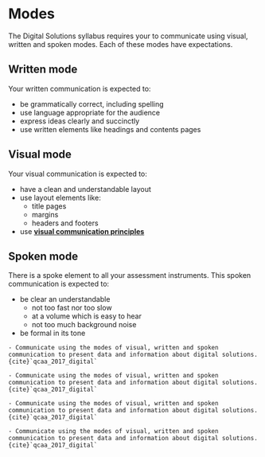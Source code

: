 # Modes

The Digital Solutions syllabus requires your to communicate using visual, written and spoken modes. Each of these modes have expectations.

## Written mode

Your written communication is expected to:

- be grammatically correct, including spelling
- use language appropriate for the audience
- express ideas clearly and succinctly
- use written elements like headings and contents pages

## Visual mode

Your visual communication is expected to:

- have a clean and understandable layout
- use layout elements like:
  - title pages
  - margins
  - headers and footers
- use **[visual communication principles](../2_concepts/3-2_visual_communication.md)**

## Spoken mode

There is a spoke element to all your assessment instruments. This spoken communication is expected to:

- be clear an understandable
  - not too fast nor too slow
  - at a volume which is easy to hear
  - not too much background noise
- be formal in its tone

```{admonition} Unit 1 subject matter covered:
- Communicate using the modes of visual, written and spoken communication to present data and information about digital solutions.
{cite}`qcaa_2017_digital`
```

```{admonition} Unit 2 subject matter covered:
- Communicate using the modes of visual, written and spoken communication to present data and information about digital solutions.
{cite}`qcaa_2017_digital`
```

```{admonition} Unit 3 subject matter covered:
- Communicate using the modes of visual, written and spoken communication to present data and information about digital solutions.
{cite}`qcaa_2017_digital`
```

```{admonition} Unit 4 subject matter covered:
- Communicate using the modes of visual, written and spoken communication to present data and information about digital solutions.
{cite}`qcaa_2017_digital`
```